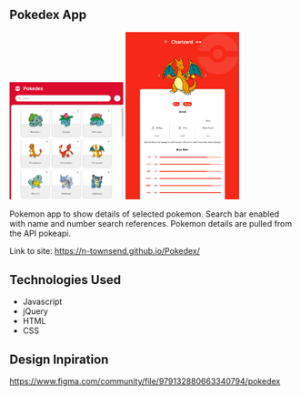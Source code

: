## Pokedex App

<img src="./assets/homescreen.png" hieght="200" width="200"> <img src="./assets/pokemon_details.png" width="200">

Pokemon app to show details of selected pokemon. Search bar enabled with name and number search references.
Pokemon details are pulled from the API pokeapi.

Link to site: https://n-townsend.github.io/Pokedex/

## Technologies Used

- Javascript
- jQuery
- HTML
- CSS

## Design Inpiration

https://www.figma.com/community/file/979132880663340794/pokedex